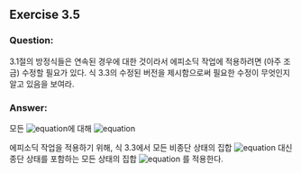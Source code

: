 ## Exercise 3.5

### Question:

3.1절의 방정식들은 연속된 경우에 대한 것이라서 에피소딕 작업에 적용하려면 (아주 조금) 수정할 필요가 있다. 식 3.3의 수정된 버전을 제시함으로써 필요한 수정이 무엇인지 알고 있음을 보여라.

### Answer:

모든 ![equation](https://latex.codecogs.com/svg.latex?s&space;\in&space;\mathcal{S}^+,&space;a&space;\in&space;\mathcal{A}(s))에 대해 ![equation](https://latex.codecogs.com/svg.latex?\inline\sum_{s'&space;\in&space;\mathcal{S}^+}&space;\sum_{r&space;\in&space;\mathcal{R}}p(s',&space;r&space;|&space;s,&space;a)&space;=&space;1)

에피소딕 작업을 적용하기 위해, 식 3.3에서 모든 비종단 상태의 집합 ![equation](https://latex.codecogs.com/svg.latex?\mathcal{S}) 대신 종단 상태를 포함하는 모든 상태의 집합 ![equation](https://latex.codecogs.com/svg.latex?\mathcal{S}^+) 를 적용한다.